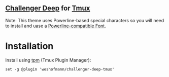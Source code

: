 ## [Challenger Deep](https://challenger-deep-theme.github.io/) for [Tmux](https://github.com/tmux/tmux/wiki) 

Note: This theme uses Powerline-based special characters so you will need to install and uase a
[Powerline-compatible Font](https://github.com/powerline/fonts).

# Installation #

Install using [tpm](https://github.com/tmux-plugins/tpm) (Tmux Plugin Manager):
```
set -g @plugin 'weshofmann/challenger-deep-tmux'

```
